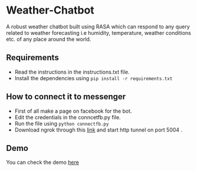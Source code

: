 # Weather-Chatbot
A robust weather chatbot built using RASA which can respond to any query related to weather forecasting i.e humidity, temperature, weather conditions etc. of any place around the world.

## Requirements
- Read the instructions in the instructions.txt file.
- Install the dependencies using `pip install -r requirements.txt`

## How to connect it to messenger
- First of all make a page on facebook for the bot.
- Edit the credentials in the conncetfb.py file.
- Run the file using `python connectfb.py`
- Download ngrok through this [link](https://ngrok.com/download) and start http tunnel on port 5004 . 

## Demo
You can check the demo [here](https://drive.google.com/file/d/12JPyuVngaRj-_o7E4SAQxezxr99x3lhi/view?usp=sharing)
